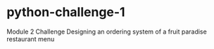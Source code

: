 # python-challenge-1
Module 2 Challenge
Designing an ordering system of a fruit paradise restaurant menu
